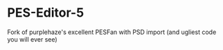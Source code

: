 # PES-Editor-5
Fork of purplehaze's excellent PESFan with PSD import (and ugliest code you will ever see)
